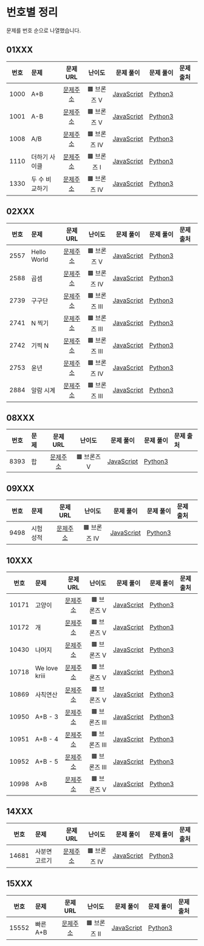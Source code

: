 # 번호별 정리

문제를 번호 순으로 나열했습니다.

## 01XXX

| 번호 | 문제 |                     문제 URL                     |    난이도    |               문제 풀이                |              문제 풀이              | 문제 출처 |
| :--: | :--- | :----------------------------------------------: | :----------: | :------------------------------------: | :---------------------------------: | :-------- |
| 1000 | A+B  | [문제주소](https://www.acmicpc.net/problem/1000) | 🟫 브론즈 V  |   [JavaScript](./01XXX/1000-A+B.js)    |   [Python3](./01XXX/1000-A+B.py)    |           |
| 1001 | A-B  | [문제주소](https://www.acmicpc.net/problem/1001) | 🟫 브론즈 V  |   [JavaScript](./01XXX/1001-A-B.js)    |   [Python3](./01XXX/1001-A-B.py)    |           |
| 1008 | A/B  | [문제주소](https://www.acmicpc.net/problem/1008) | 🟫 브론즈 IV | [JavaScript](./01XXX/1008-A나누기B.js) | [Python3](./01XXX/1008-A나누기B.py) |           |
| 1110  | 더하기 사이클 | [문제주소](https://www.acmicpc.net/problem/1110)  | 🟫 브론즈 I |      [JavaScript](./01XXX/1110-더하기_사이클.js)      |   [Python3](./01XXX/1110-더하기_사이클.py)   | |
| 1330  | 두 수 비교하기 | [문제주소](https://www.acmicpc.net/problem/1330)  | 🟫 브론즈 IV |      [JavaScript](./01XXX/1330-두_수_비교하기.js)      |   [Python3](./01XXX/1330-두_수_비교하기.py)   | |


## 02XXX

| 번호 | 문제        |                     문제 URL                     |    난이도    |                 문제 풀이                 |               문제 풀이                | 문제 출처 |
| :--: | :---------- | :----------------------------------------------: | :----------: | :---------------------------------------: | :------------------------------------: | :-------- |
| 2557 | Hello World | [문제주소](https://www.acmicpc.net/problem/2557) | 🟫 브론즈 V  | [JavaScript](./02XXX/2557-Hello_World.js) | [Python3](./02XXX/2557-Hello_World.py) |           |
| 2588 | 곱셈        | [문제주소](https://www.acmicpc.net/problem/2588) | 🟫 브론즈 IV |    [JavaScript](./02XXX/2588-곱셈.js)     |    [Python3](./02XXX/2588-곱셈.py)     |           |
| 2739  | 구구단 | [문제주소](https://www.acmicpc.net/problem/2739)  | 🟫 브론즈 III |      [JavaScript](./02XXX/2739-구구단.js)      |   [Python3](./02XXX/2739-구구단.py)   | |
| 2741  | N 찍기 | [문제주소](https://www.acmicpc.net/problem/2741)  | 🟫 브론즈 III |      [JavaScript](./02XXX/2741-N_찍기.js)      |   [Python3](./02XXX/2741-N_찍기.py)   | |
| 2742  | 기찍 N | [문제주소](https://www.acmicpc.net/problem/2742)  | 🟫 브론즈 III |      [JavaScript](./02XXX/2742-기찍_N.js)      |   [Python3](./02XXX/2742-기찍_N.py)   | |
| 2753  | 윤년 | [문제주소](https://www.acmicpc.net/problem/2753)  | 🟫 브론즈 IV |      [JavaScript](./02XXX/2753-윤년.js)      |   [Python3](./02XXX/2753-윤년.py)   | |
| 2884  | 알람 시계 | [문제주소](https://www.acmicpc.net/problem/2884)  | 🟫 브론즈 III |      [JavaScript](./02XXX/2884-알람_시계.js)      |   [Python3](./02XXX/2884-알람_시계.py)   | |

## 08XXX

| 번호  | 문제          |                     문제 URL                      |   난이도    |                  문제 풀이                   |                 문제 풀이                 | 문제 출처 |
| :---: | :------------ | :-----------------------------------------------: | :---------: | :------------------------------------------: | :---------------------------------------: | :-------- |
| 8393  | 합 | [문제주소](https://www.acmicpc.net/problem/8393)  | 🟫 브론즈 V |      [JavaScript](./08XXX/8393-합.js)      |   [Python3](./08XXX/8393-합.py)   | |
## 09XXX

| 번호  | 문제          |                     문제 URL                      |   난이도    |                  문제 풀이                   |                 문제 풀이                 | 문제 출처 |
| :---: | :------------ | :-----------------------------------------------: | :---------: | :------------------------------------------: | :---------------------------------------: | :-------- |
| 9498 | 시험 성적 | [문제주소](https://www.acmicpc.net/problem/9498)  | 🟫 브론즈 IV |      [JavaScript](./09XXX/9498-시험_성적.js)      |   [Python3](./09XXX/9498-시험_성적.py)   | |

## 10XXX

| 번호  | 문제          |                     문제 URL                      |   난이도    |                  문제 풀이                   |                 문제 풀이                 | 문제 출처 |
| :---: | :------------ | :-----------------------------------------------: | :---------: | :------------------------------------------: | :---------------------------------------: | :-------- |
| 10171 | 고양이        | [문제주소](https://www.acmicpc.net/problem/10171) | 🟫 브론즈 V |    [JavaScript](./10XXX/10171-고양이.js)     |    [Python3](./10XXX/10171-고양이.py)     |           |
| 10172 | 개            | [문제주소](https://www.acmicpc.net/problem/10172) | 🟫 브론즈 V |      [JavaScript](./10XXX/10172-개.js)       |      [Python3](./10XXX/10172-개.py)       |           |
| 10430 | 나머지        | [문제주소](https://www.acmicpc.net/problem/10430) | 🟫 브론즈 V |    [JavaScript](./10XXX/10430-나머지.js)     |    [Python3](./10XXX/10430-나머지.py)     |           |
| 10718 | We love kriii | [문제주소](https://www.acmicpc.net/problem/10718) | 🟫 브론즈 V | [JavaScript](./10XXX/10718-We_love_kriii.js) | [Python3](./10XXX/10718-We_love_kriii.py) |           |
| 10869 | 사칙연산      | [문제주소](https://www.acmicpc.net/problem/10869) | 🟫 브론즈 V |   [JavaScript](./10XXX/10869-사칙연산.js)    |   [Python3](./10XXX/10869-사칙연산.py)    |           |
| 10950  | A+B - 3 | [문제주소](https://www.acmicpc.net/problem/10950)  | 🟫 브론즈 III |      [JavaScript](./10XXX/10950-A+B(3).js)      |   [Python3](./10XXX/10950-A+B(3).py)   | |
| 10951  | A+B - 4 | [문제주소](https://www.acmicpc.net/problem/10951)  | 🟫 브론즈 III |      [JavaScript](./10XXX/10951-A+B(4).js)      |   [Python3](./10XXX/10951-A+B(4).py)   | |
| 10952  | A+B - 5 | [문제주소](https://www.acmicpc.net/problem/10952)  | 🟫 브론즈 III |      [JavaScript](./10XXX/10952-A+B(5).js)      |   [Python3](./10XXX/10952-A+B(5).py)   | |
| 10998 | A×B           | [문제주소](https://www.acmicpc.net/problem/10998) | 🟫 브론즈 V |      [JavaScript](./10XXX/10998-A×B.js)      |      [Python3](./10XXX/10998-A×B.py)      |           |

## 14XXX

| 번호  | 문제          |                     문제 URL                      |   난이도    |                  문제 풀이                   |                 문제 풀이                 | 문제 출처 |
| :---: | :------------ | :-----------------------------------------------: | :---------: | :------------------------------------------: | :---------------------------------------: | :-------- |
| 14681  | 사분면 고르기 | [문제주소](https://www.acmicpc.net/problem/14681)  | 🟫 브론즈 IV |      [JavaScript](./14XXX/14681-사분면_고르기.js)      |   [Python3](./14XXX/14681-사분면_고르기.py)   | |

## 15XXX

| 번호  | 문제          |                     문제 URL                      |   난이도    |                  문제 풀이                   |                 문제 풀이                 | 문제 출처 |
| :---: | :------------ | :-----------------------------------------------: | :---------: | :------------------------------------------: | :---------------------------------------: | :-------- |
| 15552  | 빠른 A+B | [문제주소](https://www.acmicpc.net/problem/15552)  | 🟫 브론즈 II |      [JavaScript](./15XXX/15552-빠른_A+B.js)      |   [Python3](./15XXX/15552-빠른_A+B.py)   | |
